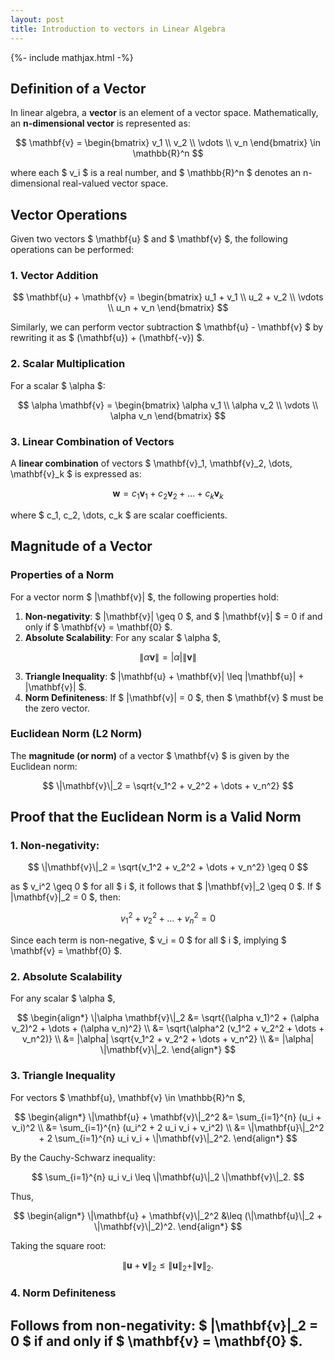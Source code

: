 ```yaml
---
layout: post
title: Introduction to vectors in Linear Algebra
---
```

{%- include mathjax.html -%}

## Definition of a Vector

In linear algebra, a **vector** is an element of a vector space. Mathematically, an **n-dimensional vector** is represented as:

$$
\mathbf{v} = \begin{bmatrix} v_1 \\ v_2 \\ \vdots \\ v_n \end{bmatrix} \in \mathbb{R}^n
$$

where each $ v_i $ is a real number, and $ \mathbb{R}^n $ denotes an n-dimensional real-valued vector space.

## Vector Operations

Given two vectors $ \mathbf{u} $ and $ \mathbf{v} $, the following operations can be performed:

### 1. Vector Addition

$$
\mathbf{u} + \mathbf{v} = \begin{bmatrix} u_1 + v_1 \\ u_2 + v_2 \\ \vdots \\ u_n + v_n \end{bmatrix}
$$

Similarly, we can perform vector subtraction $ \mathbf{u} - \mathbf{v} $ by rewriting it as $ (\mathbf{u}) + (\mathbf{-v}) $.

### 2. Scalar Multiplication

For a scalar $ \alpha $:

$$
\alpha \mathbf{v} = \begin{bmatrix} \alpha v_1 \\ \alpha v_2 \\ \vdots \\ \alpha v_n \end{bmatrix}
$$

### 3. Linear Combination of Vectors

A **linear combination** of vectors $ \mathbf{v}_1, \mathbf{v}_2, \dots, \mathbf{v}_k $ is expressed as:

$$
\mathbf{w} = c_1 \mathbf{v}_1 + c_2 \mathbf{v}_2 + \dots + c_k \mathbf{v}_k
$$

where $ c_1, c_2, \dots, c_k $ are scalar coefficients.

## Magnitude of a Vector

### Properties of a Norm

For a vector norm $ \|\mathbf{v}\| $, the following properties hold:

1. **Non-negativity**: $ \|\mathbf{v}\| \geq 0 $, and $ \|\mathbf{v}\| $ = 0 if and only if $ \mathbf{v} = \mathbf{0} $.
2. **Absolute Scalability**: For any scalar $ \alpha $,

$$
\|\alpha \mathbf{v}\| = |\alpha| \|\mathbf{v}\|
$$

3. **Triangle Inequality**: $ \|\mathbf{u} + \mathbf{v}\| \leq \|\mathbf{u}\| + \|\mathbf{v}\| $.
4. **Norm Definiteness**: If $ \|\mathbf{v}\| = 0 $, then $ \mathbf{v} $ must be the zero vector.

### Euclidean Norm (L2 Norm)

The **magnitude (or norm)** of a vector $ \mathbf{v} $ is given by the Euclidean norm:

$$
\|\mathbf{v}\|_2 = \sqrt{v_1^2 + v_2^2 + \dots + v_n^2}
$$

## Proof that the Euclidean Norm is a Valid Norm

### 1. Non-negativity:

$$
\|\mathbf{v}\|_2 = \sqrt{v_1^2 + v_2^2 + \dots + v_n^2} \geq 0
$$

as $ v_i^2 \geq 0 $ for all $ i $, it follows that $ \|\mathbf{v}\|_2 \geq 0 $.
If $ \|\mathbf{v}\|_2 = 0 $, then:

$$
v_1^2 + v_2^2 + \dots + v_n^2 = 0
$$

Since each term is non-negative, $ v_i = 0 $ for all $ i $, implying $ \mathbf{v} = \mathbf{0} $.

### 2. Absolute Scalability

For any scalar $ \alpha $,

$$
\begin{align*}
\|\alpha \mathbf{v}\|_2 &= \sqrt{(\alpha v_1)^2 + (\alpha v_2)^2 + \dots + (\alpha v_n)^2} \\
&= \sqrt{\alpha^2 (v_1^2 + v_2^2 + \dots + v_n^2)} \\
&= |\alpha| \sqrt{v_1^2 + v_2^2 + \dots + v_n^2} \\
&= |\alpha| \|\mathbf{v}\|_2.
\end{align*}
$$

### 3. Triangle Inequality

For vectors $ \mathbf{u}, \mathbf{v} \in \mathbb{R}^n $,

$$
\begin{align*}
\|\mathbf{u} + \mathbf{v}\|_2^2 &= \sum_{i=1}^{n} (u_i + v_i)^2 \\
&= \sum_{i=1}^{n} (u_i^2 + 2 u_i v_i + v_i^2) \\
&= \|\mathbf{u}\|_2^2 + 2 \sum_{i=1}^{n} u_i v_i + \|\mathbf{v}\|_2^2.
\end{align*}
$$

By the Cauchy-Schwarz inequality:

$$
\sum_{i=1}^{n} u_i v_i \leq \|\mathbf{u}\|_2 \|\mathbf{v}\|_2.
$$

Thus,

$$
\begin{align*}
\|\mathbf{u} + \mathbf{v}\|_2^2 &\leq (\|\mathbf{u}\|_2 + \|\mathbf{v}\|_2)^2.
\end{align*}
$$

Taking the square root:

$$
\|\mathbf{u} + \mathbf{v}\|_2 \leq \|\mathbf{u}\|_2 + \|\mathbf{v}\|_2.
$$

### 4. Norm Definiteness

Follows from non-negativity: $ \|\mathbf{v}\|_2 = 0 $ if and only if $ \mathbf{v} = \mathbf{0} $.
----------------------------------------------
